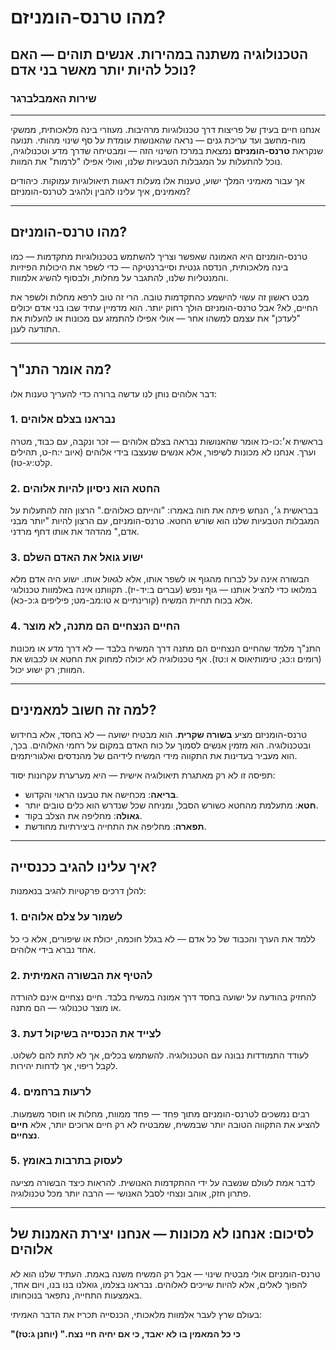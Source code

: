 # מהו טרנס-הומניזם?

## הטכנולוגיה משתנה במהירות. אנשים תוהים — האם נוכל להיות יותר מאשר בני אדם?

### שירות האמבלברגר

---

אנחנו חיים בעידן של פריצות דרך טכנולוגיות מרהיבות. מעוזרי בינה מלאכותית, ממשקי מוח-מחשב ועד עריכת גנים — נראה שהאנושות עומדת על סף שינוי מהותי. תנועה שנקראת **טרנס-הומניזם** נמצאת במרכז השינוי הזה — ומבטיחה שדרך מדע וטכנולוגיה, נוכל להתעלות על המגבלות הטבעיות שלנו, ואולי אפילו "לרמות" את המוות.

אך עבור מאמיני המלך ישוע, טענות אלו מעלות דאגות תיאולוגיות עמוקות. כיהודים מאמינים, איך עלינו להבין ולהגיב לטרנס-הומניזם?

---

## מהו טרנס-הומניזם?

טרנס-הומניזם היא האמונה שאפשר וצריך להשתמש בטכנולוגיות מתקדמות — כמו בינה מלאכותית, הנדסה גנטית וסייברנטיקה — כדי לשפר את היכולות הפיזיות והמנטליות שלנו, להתגבר על מחלות, ולבסוף להשיג אלמוות.

מבט ראשון זה עשוי להישמע כהתקדמות טובה. הרי זה טוב לרפא מחלות ולשפר את החיים, לא? אבל טרנס-הומניזם הולך רחוק יותר. הוא מדמיין עתיד שבו בני אדם יכולים "לעדכן" את עצמם למשהו אחר — אולי אפילו להתמזג עם מכונות או להעלות את התודעה לענן.

---

## מה אומר התנ"ך?

דבר אלוהים נותן לנו עדשה ברורה כדי להעריך טענות אלו:

### 1. נבראנו בצלם אלוהים

בראשית א׳:כו-כז אומר שהאנושות נבראה בצלם אלוהים — זכר ונקבה, עם כבוד, מטרה וערך. אנחנו לא מכונות לשיפור, אלא אנשים שנעצבו בידי אלוהים (איוב י:ח-ט, תהילים קלט:יג-טז).

### 2. החטא הוא ניסיון להיות אלוהים

בבראשית ג׳, הנחש פיתה את חוה באמרו: "והייתם כאלוהים." הרצון הזה להתעלות על המגבלות הטבעיות שלנו הוא שורש החטא. טרנס-הומניזם, עם הרצון להיות "יותר מבני אדם," מהדהד את אותו דחף מרדני.

### 3. ישוע גואל את האדם השלם

הבשורה אינה על לברוח מהגוף או לשפר אותו, אלא לגאול אותו. ישוע היה אדם מלא במלואו כדי להציל אותנו — גוף ונפש (עברים ב:יד-יז). תקוותנו אינה באלמוות טכנולוגי אלא בכוח תחיית המשיח (קורינתיים א טו:מב-מט; פיליפים ג:כ-כא).

### 4. החיים הנצחיים הם מתנה, לא מוצר

התנ"ך מלמד שהחיים הנצחיים הם מתנה דרך המשיח בלבד — לא דרך מדע או מכונות (רומים ו:כג; טימותיאוס א ו:טז). אף טכנולוגיה לא יכולה למחוק את החטא או לכבוש את המוות; רק ישוע יכול.

---

## למה זה חשוב למאמינים?

טרנס-הומניזם מציע **בשורה שקרית**. הוא מבטיח ישועה — לא בחסד, אלא בחידוש ובטכנולוגיה. הוא מזמין אנשים לסמוך על כוח האדם במקום על רחמי האלוהים. בכך, הוא מעביר בעדינות את התקווה מידי המשיח לידיהם של מהנדסים ואלגוריתמים.

תפיסה זו לא רק מאתגרת תיאולוגיה אישית — היא מערערת עקרונות יסוד:

- **בריאה**: מכחישה את טבענו הראוי והקדוש.
- **חטא**: מתעלמת מהחטא כשורש הסבל, ומניחה שכל שנדרש הוא כלים טובים יותר.
- **גאולה**: מחליפה את הצלב בקוד.
- **תפארה**: מחליפה את התחייה ביצירתיות מחודשת.

---

## איך עלינו להגיב ככנסייה?

להלן דרכים פרקטיות להגיב בנאמנות:

### 1. לשמור על צלם אלוהים

ללמד את הערך והכבוד של כל אדם — לא בגלל חוכמה, יכולת או שיפורים, אלא כי כל אחד נברא בידי אלוהים.

### 2. להטיף את הבשורה האמיתית

להחזיק בהודעה על ישועה בחסד דרך אמונה במשיח בלבד. חיים נצחיים אינם להורדה או מוצר טכנולוגי — הם מתנה.

### 3. לצייד את הכנסייה בשיקול דעת

לעודד התמודדות נבונה עם הטכנולוגיה. להשתמש בכלים, אך לא לתת להם לשלוט. לקבל ריפוי, אך לדחות יהירות.

### 4. לרעות ברחמים

רבים נמשכים לטרנס-הומניזם מתוך פחד — פחד ממוות, מחלות או חוסר משמעות. להציע את התקווה הטובה יותר שבמשיח, שמבטיח לא רק חיים ארוכים יותר, אלא **חיים נצחיים**.

### 5. לעסוק בתרבות באומץ

לדבר אמת לעולם שנשבה על ידי ההתקדמות האנושית. להראות כיצד הבשורה מציעה פתרון חזק, אוהב ונצחי לסבל האנושי — הרבה יותר מכל טכנולוגיה.

---

## לסיכום: אנחנו לא מכונות — אנחנו יצירת האמנות של אלוהים

טרנס-הומניזם אולי מבטיח שינוי — אבל רק המשיח משנה באמת. העתיד שלנו הוא לא להפוך לאלים, אלא להיות שייכים לאלוהים. נבראנו בצלמו, גואלנו בנו בנו, ויום אחד, באמצעות התחייה, נתפאר בנוכחותו.

בעולם שרץ לעבר אלמוות מלאכותי, הכנסייה תכריז את הדבר האמיתי:

**"כי כל המאמין בו לא יאבד, כי אם יחיה חיי נצח." (יוחנן ג:טז)**
